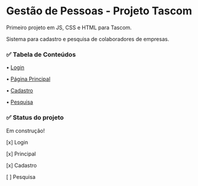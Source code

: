 <h1>Gestão de Pessoas - Projeto Tascom</h1>
Primeiro projeto em JS, CSS e HTML para Tascom.

Sistema para cadastro e pesquisa de colaboradores de empresas.

<h3>✅ Tabela de Conteúdos</h3>

<p>
 • <a href="#login">Login</a> 
 
• <a href="#index">Página Principal</a> 

• <a href="#pagina-1">Cadastro</a> 

• <a href="#pagina-2">Pesquisa</a>  
</p>

<h3>✅ Status do projeto</h3>
<p>Em construção!</p>
<p>[x] Login</p>
<p>[x] Principal</p>
<p>[x] Cadastro</p>
<p>[ ] Pesquisa</p> 

